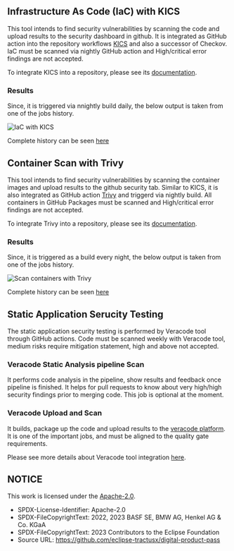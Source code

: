 <!--
  Catena-X - Product Passport Consumer Application
 
  Copyright (c) 2022, 2023 BASF SE, BMW AG, Henkel AG & Co. KGaA
 
  See the NOTICE file(s) distributed with this work for additional
  information regarding copyright ownership.
 
  This program and the accompanying materials are made available under the
  terms of the Apache License, Version 2.0 which is available at
  https://www.apache.org/licenses/LICENSE-2.0.
 
  Unless required by applicable law or agreed to in writing, software
  distributed under the License is distributed on an "AS IS" BASIS
  WITHOUT WARRANTIES OR CONDITIONS OF ANY KIND,
  either express or implied. See the
  License for the specific language govern in permissions and limitations
  under the License.
 
  SPDX-License-Identifier: Apache-2.0
-->
## Infrastructure As Code (IaC) with KICS

This tool intends to find security vulnerabilities by scanning the code  and upload results to the security dashboard in github. It is integrated as GitHub action into the repository workflows [KICS](../.github/workflows/kics.yml) and also a successor of Checkov. IaC must be scanned via nightly GitHub action and High/critical error findings are not accepted.

To integrate KICS into a repository, please see its [documentation](https://catenax-ng.github.io/docs/security/how-to-integrate-kics).

### Results

Since, it is triggered via nnightly build daily, the below output is taken from one of the jobs history.

![IaC with KICS](./IaC_kics.png)

Complete history can be seen [here](https://github.com/catenax-ng/product-battery-passport-consumer-app/actions/workflows/kics.yml)



## Container Scan with Trivy

This tool intends to find security vulnerabilities by scanning the container images and upload results to the github security tab. Similar to KICS, it is also integrated as GitHub action [Trivy](../.github/workflows/trivy.yml) and triggerd via nightly build. All containers in GitHub Packages must be scanned and High/critical error findings are not accepted.

To integrate Trivy into a repository, please see its [documentation](https://catenax-ng.github.io/docs/security/how-to-integrate-trivy).

### Results

Since, it is triggered as a build every night, the below output is taken from one of the jobs history.

![Scan containers with Trivy](./container_scan_trivy.png)

Complete history can be seen [here](https://github.com/catenax-ng/product-battery-passport-consumer-app/actions/workflows/trivy.yml)



## Static Application Serucity Testing

The static application security testing is performed by Veracode tool through GitHub actions.
Code must be scanned weekly with Veracode tool, medium risks require mitigation statement, high and above not accepted.

### Veracode Static Analysis pipeline Scan

It performs code analysis in the pipeline, show results and feedback once pipeline is finished. It helps for pull requests to know about very high/high security findings prior to merging code. This job is optional at the moment.

### Veracode Upload and Scan

It builds, package up the code and upload results to the [veracode platform](https://analysiscenter.veracode.com). It is one of the important jobs, and must be aligned to the quality gate requirements. 

Please see more details about Veracode tool integration [here](https://catenax-ng.github.io/docs/security/how-to-integrate-veracode).


## NOTICE

This work is licensed under the [Apache-2.0](https://www.apache.org/licenses/LICENSE-2.0).

- SPDX-License-Identifier: Apache-2.0
- SPDX-FileCopyrightText: 2022, 2023 BASF SE, BMW AG, Henkel AG & Co. KGaA
- SPDX-FileCopyrightText: 2023 Contributors to the Eclipse Foundation
- Source URL: https://github.com/eclipse-tractusx/digital-product-pass

